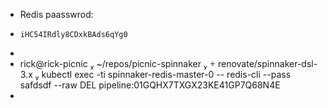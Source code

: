 - Redis paasswrod:
- ```
  iHC54IRdly8CDxkBAds6qYg0
  ```
-
- rick@rick-picnic  ~/repos/picnic-spinnaker   renovate/spinnaker-dsl-3.x  kubectl exec -ti spinnaker-redis-master-0 -- redis-cli --pass safdsdf --raw DEL pipeline:01GQHX7TXGX23KE41GP7Q68N4E
-